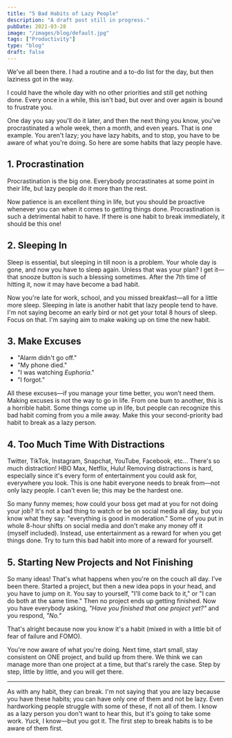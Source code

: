 ```yaml
---
title: "5 Bad Habits of Lazy People"
description: "A draft post still in progress."
pubDate: 2021-03-28
image: "/images/blog/default.jpg"
tags: ["Productivity"]
type: "blog"
draft: false
---
```


We've all been there. I had a routine and a to-do list for the day, but then laziness got in the way.

I could have the whole day with no other priorities and still get nothing done. Every once in a while, this isn't bad, but over and over again is bound to frustrate you.

One day you say you'll do it later, and then the next thing you know, you've procrastinated a whole week, then a month, and even years. That is one example. You aren't lazy; you have lazy habits, and to stop, you have to be aware of what you're doing. So here are some habits that lazy people have.

## 1. Procrastination

Procrastination is the big one. Everybody procrastinates at some point in their life, but lazy people do it more than the rest.

Now patience is an excellent thing in life, but you should be proactive whenever you can when it comes to getting things done. Procrastination is such a detrimental habit to have. If there is one habit to break immediately, it should be this one!

## 2. Sleeping In

Sleep is essential, but sleeping in till noon is a problem. Your whole day is gone, and now you have to sleep again. Unless that was your plan? I get it—that snooze button is such a blessing sometimes. After the 7th time of hitting it, now it may have become a bad habit.

Now you're late for work, school, and you missed breakfast—all for a little more sleep. Sleeping in late is another habit that lazy people tend to have. I'm not saying become an early bird or not get your total 8 hours of sleep. Focus on that. I'm saying aim to make waking up on time the new habit.

## 3. Make Excuses

- "Alarm didn't go off."
- "My phone died."
- "I was watching *Euphoria*."
- "I forgot."

All these excuses—if you manage your time better, you won’t need them. Making excuses is not the way to go in life. From one bum to another, this is a horrible habit. Some things come up in life, but people can recognize this bad habit coming from you a mile away. Make this your second-priority bad habit to break as a lazy person.

## 4. Too Much Time With Distractions

Twitter, TikTok, Instagram, Snapchat, YouTube, Facebook, etc... There's so much distraction! HBO Max, Netflix, Hulu! Removing distractions is hard, especially since it's every form of entertainment you could ask for, everywhere you look. This is one habit everyone needs to break from—not only lazy people. I can't even lie; this may be the hardest one.

So many funny memes; how could your boss get mad at you for not doing your job? It's not a bad thing to watch or be on social media all day, but you know what they say: "everything is good in moderation." Some of you put in whole 8-hour shifts on social media and don't make any money off it (myself included). Instead, use entertainment as a reward for when you get things done. Try to turn this bad habit into more of a reward for yourself.

## 5. Starting New Projects and Not Finishing

So many ideas! That's what happens when you're on the couch all day. I've been there. Started a project, but then a new idea pops in your head, and you have to jump on it. You say to yourself, "I'll come back to it," or "I can do both at the same time." Then no project ends up getting finished. Now you have everybody asking, *"Have you finished that one project yet?"* and you respond, *"No."*

That's alright because now you know it's a habit (mixed in with a little bit of fear of failure and FOMO).

You're now aware of what you're doing. Next time, start small, stay consistent on ONE project, and build up from there. We think we can manage more than one project at a time, but that's rarely the case. Step by step, little by little, and you will get there.

---

As with any habit, they can break. I'm not saying that you are lazy because you have these habits; you can have only one of them and not be lazy. Even hardworking people struggle with some of these, if not all of them. I know as a lazy person you don't want to hear this, but it's going to take some work. *Yuck,* I know—but you got it. The first step to break habits is to be aware of them first.